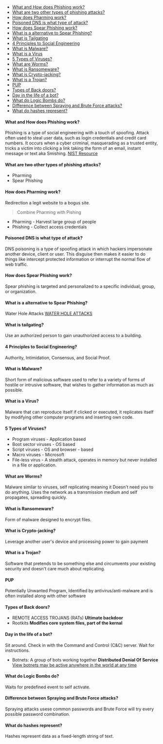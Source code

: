 
- [What and How does Phishing work?](#what-and-how-does-phishing-work)
- [What are two other types of phishing attacks?](#what-are-two-other-types-of-phishing-attacks)
- [How does Pharming work?](#how-does-pharming-work)
- [Poisoned DNS is what type of attack?](#poisoned-dns-is-what-type-of-attack)
- [How does Spear Phishing work?](#how-does-spear-phishing-work)
- [What is a alternative to Spear Phishing?](#what-is-a-alternative-to-spear-phishing)
- [What is Tailgating](#what-is-tailgating)
- [4 Principles to Social Engineering](#4-principles-to-social-engineering)
- [What is Malware?](#what-is-malware)
- [What is a Virus](#what-is-a-virus)
- [5 Types of Viruses?](#5-types-of-viruses)
- [What are Worms?](#what-are-worms)
- [What is Ransomeware?](#what-is-ransomeware)
- [What is Crypto-jacking?](#what-is-crypto-jacking)
- [What is a Trojan?](#what-is-a-trojan)
- [PUP](#pup)
- [Types of Back doors?](#types-of-back-doors)
- [Day in the life of a bot?](#day-in-the-life-of-a-bot)
- [What do Logic Bombs do?](#what-do-logic-bombs-do)
- [Difference between Spraying and Brute Force attacks?](#difference-between-spraying-and-brute-force-attacks)
- [What do hashes represent?](#what-do-hashes-represent)

#### What and How does Phishing work?
Phishing is a type of social engineering with a touch of spoofing. Attack often used to steal user data, such as login credentials and credit card numbers. It occurs when a cyber criminal, masquerading as a trusted entity, tricks a victim into clicking a link taking the form of an email, instant message or text aka Smishing.
[NIST Resource](https://www.nist.gov/itl/smallbusinesscyber/guidance-topic/phishing)


#### What are two other types of phishing attacks?
- Pharming 
- Spear Phishing 

#### How does Pharming work?
Redirection a legit website to a bogus site. 
>Combine Pharming with Pishing
- Pharming - Harvest large group of people
- Phishing - Collect access credentials  


#### Poisoned DNS is what type of attack?
DNS poisoning is a type of spoofing attack in which hackers impersonate another device, client or user. This disguise then makes it easier to do things like intercept protected information or interrupt the normal flow of web traffic.

#### How does Spear Phishing work?
Spear phishing is targeted and personalized to a specific individual, group, or organization.

#### What is a alternative to Spear Phishing?
Water Hole Attacks [WATER HOLE ATTACKS](https://blogs.cisco.com/security/watering-hole-attacks-an-attractive-alternative-to-spear-phishing)

#### What is tailgating?
Use an authorized person to gain unauthorized access to a building.

#### 4 Principles to Social Engineering? 
Authority, Intimidation, Consensus, and Social Proof. 

#### What is Malware?
Short form of malicious software used to refer to a variety of forms of hostile or intrusive software, that wishes to gather information as much as possible. 

#### What is a Virus?
Malware that can reproduce itself if clicked or executed, it replicates itself by modifying other computer programs and inserting own code.  

#### 5 Types of Viruses?
- Program viruses  - Application based
- Boot sector viruses - OS based
- Script viruses - OS and browser - based
- Macro viruses - Microsoft
- File-less virus - A stealth attack, operates in memory but never installed in a file or application. 

#### What are Worms? 
Malware similar to viruses, self replicating meaning it Doesn't need you to do anything. Uses the network as a transmission medium and self propagates, spreading quickly. 

#### What is Ransomeware?
Form of malware designed to encrypt files. 

#### What is Crypto-jacking?
Leverage another user's device and processing power to gain payment

#### What is a Trojan?
Software that pretends to be something else and circumvents your existing security and doesn't care much about replicating. 

#### PUP 
Potentially Unwanted Program, Identified by antivirus/anti-malware and is often installed along with other software


#### Types of Back doors?
- REMOTE ACCESS TROJANS (RATs) **Ultimate backdoor** 
- Rootkits **Modifies core system files, part of the kernal**

#### Day in the life of a bot?
Sit around. Check in with the Command and Control (C&C) server. Wait for instructions. 
- Botnets: A group of bots working together **Distributed Denial Of Service**
[View botnets may be active anywhere in the world at any time](https://map.lookingglasscyber.com/)

#### What do Logic Bombs do?
Waits for predefined event to self activate.  


#### Difference between Spraying and Brute Force attacks?
Spraying attacks usese common passwords and Brute Force will try every possible password combination. 


#### What do hashes represent?
Hashes represent data as a fixed-length string of text.
